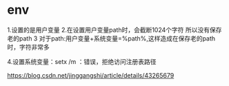 # env
1.设置的是用户变量
2.在设置用户变量path时，会截断1024个字符
   所以没有保存老的path
3 对于path:用户变量+系统变量=%path%,这样造成在保存老的path时，字符非常多

4.设置系统变量：setx /m ：错误，拒绝访问注册表路径


https://blog.csdn.net/jinggangshi/article/details/43265679
